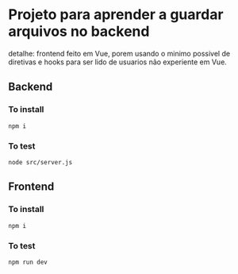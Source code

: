 # Projeto para aprender a guardar arquivos no backend

detalhe: frontend feito em Vue, porem usando o minimo possivel de diretivas e hooks para ser lido de usuarios não experiente em Vue.

## Backend

### To install

```
npm i
```

### To test

```
node src/server.js
```

## Frontend

### To install

```
npm i
```

### To test

```
npm run dev
```
